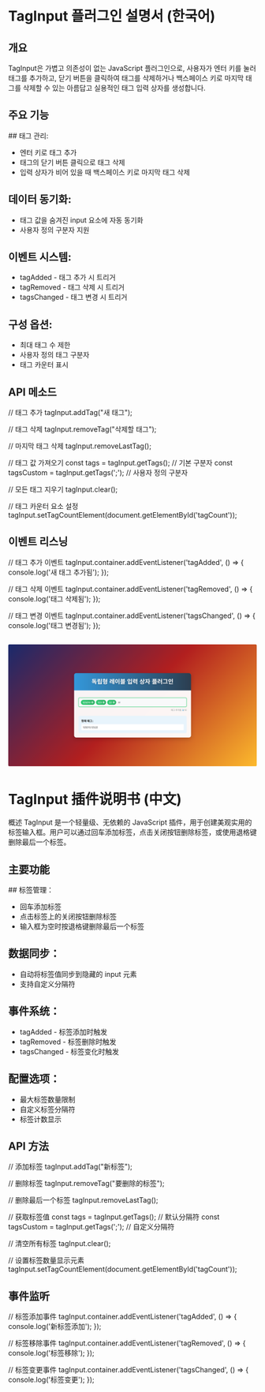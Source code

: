 # TagInput 플러그인 설명서 (한국어)
## 개요
TagInput은 가볍고 의존성이 없는 JavaScript 플러그인으로, 사용자가 엔터 키를 눌러 태그를 추가하고, 닫기 버튼을 클릭하여 태그를 삭제하거나 백스페이스 키로 마지막 태그를 삭제할 수 있는 아름답고 실용적인 태그 입력 상자를 생성합니다.

## 주요 기능
​## 태그 관리:
- 엔터 키로 태그 추가
- 태그의 닫기 버튼 클릭으로 태그 삭제
- 입력 상자가 비어 있을 때 백스페이스 키로 마지막 태그 삭제

## 데이터 동기화:
- 태그 값을 숨겨진 input 요소에 자동 동기화
- 사용자 정의 구분자 지원
## 이벤트 시스템:
- tagAdded - 태그 추가 시 트리거
- tagRemoved - 태그 삭제 시 트리거
- tagsChanged - 태그 변경 시 트리거
## 구성 옵션:
- 최대 태그 수 제한
- 사용자 정의 태그 구분자
- 태그 카운터 표시
## API 메소드
// 태그 추가
tagInput.addTag("새 태그");

// 태그 삭제
tagInput.removeTag("삭제할 태그");

// 마지막 태그 삭제
tagInput.removeLastTag();

// 태그 값 가져오기
const tags = tagInput.getTags(); // 기본 구분자
const tagsCustom = tagInput.getTags(';'); // 사용자 정의 구분자

// 모든 태그 지우기
tagInput.clear();

// 태그 카운터 요소 설정
tagInput.setTagCountElement(document.getElementById('tagCount'));

## 이벤트 리스닝
// 태그 추가 이벤트
tagInput.container.addEventListener('tagAdded', () => {
    console.log('새 태그 추가됨');
});

// 태그 삭제 이벤트
tagInput.container.addEventListener('tagRemoved', () => {
    console.log('태그 삭제됨');
});

// 태그 변경 이벤트
tagInput.container.addEventListener('tagsChanged', () => {
    console.log('태그 변경됨');
});

![](https://github.com/blandh26/inputtagsjs/blob/main/1.png)
--------------------------------------------------------------------

# TagInput 插件说明书 (中文)
概述
TagInput 是一个轻量级、无依赖的 JavaScript 插件，用于创建美观实用的标签输入框。用户可以通过回车添加标签，点击关闭按钮删除标签，或使用退格键删除最后一个标签。

## 主要功能
​## 标签管理​：
- 回车添加标签
- 点击标签上的关闭按钮删除标签
- 输入框为空时按退格键删除最后一个标签
## 数据同步​：
- 自动将标签值同步到隐藏的 input 元素
- 支持自定义分隔符
## 事件系统​：
- tagAdded - 标签添加时触发
- tagRemoved - 标签删除时触发
- tagsChanged - 标签变化时触发
## 配置选项​：
- 最大标签数量限制
- 自定义标签分隔符
- 标签计数显示
## API 方法
// 添加标签
tagInput.addTag("新标签");

// 删除标签
tagInput.removeTag("要删除的标签");

// 删除最后一个标签
tagInput.removeLastTag();

// 获取标签值
const tags = tagInput.getTags(); // 默认分隔符
const tagsCustom = tagInput.getTags(';'); // 自定义分隔符

// 清空所有标签
tagInput.clear();

// 设置标签数量显示元素
tagInput.setTagCountElement(document.getElementById('tagCount'));

## 事件监听
// 标签添加事件
tagInput.container.addEventListener('tagAdded', () => {
    console.log('新标签添加');
});

// 标签移除事件
tagInput.container.addEventListener('tagRemoved', () => {
    console.log('标签移除');
});

// 标签变更事件
tagInput.container.addEventListener('tagsChanged', () => {
    console.log('标签变更');
});

